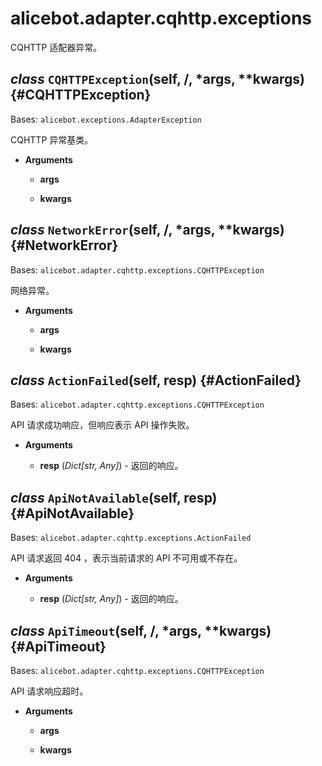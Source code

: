 # alicebot.adapter.cqhttp.exceptions

CQHTTP 适配器异常。

## *class* `CQHTTPException`(self, /, *args, **kwargs) {#CQHTTPException}

Bases: `alicebot.exceptions.AdapterException`

CQHTTP 异常基类。

- **Arguments**

  - **args**

  - **kwargs**

## *class* `NetworkError`(self, /, *args, **kwargs) {#NetworkError}

Bases: `alicebot.adapter.cqhttp.exceptions.CQHTTPException`

网络异常。

- **Arguments**

  - **args**

  - **kwargs**

## *class* `ActionFailed`(self, resp) {#ActionFailed}

Bases: `alicebot.adapter.cqhttp.exceptions.CQHTTPException`

API 请求成功响应，但响应表示 API 操作失败。

- **Arguments**

  - **resp** (*Dict[str, Any]*) - 返回的响应。

## *class* `ApiNotAvailable`(self, resp) {#ApiNotAvailable}

Bases: `alicebot.adapter.cqhttp.exceptions.ActionFailed`

API 请求返回 404 ，表示当前请求的 API 不可用或不存在。

- **Arguments**

  - **resp** (*Dict[str, Any]*) - 返回的响应。

## *class* `ApiTimeout`(self, /, *args, **kwargs) {#ApiTimeout}

Bases: `alicebot.adapter.cqhttp.exceptions.CQHTTPException`

API 请求响应超时。

- **Arguments**

  - **args**

  - **kwargs**